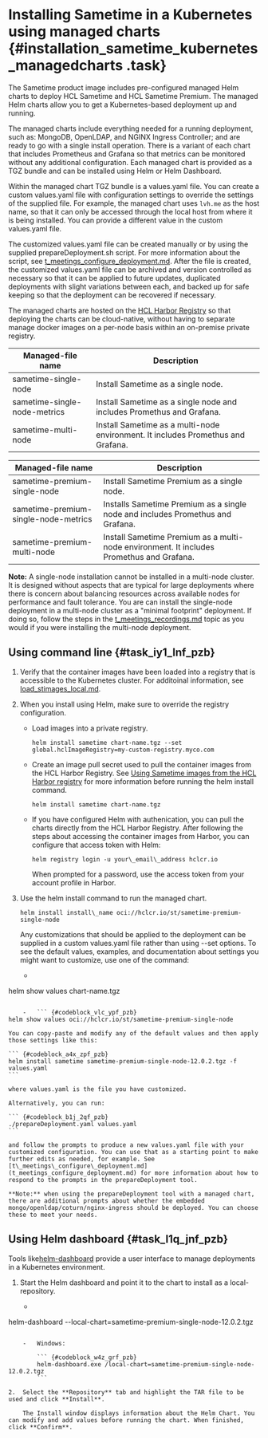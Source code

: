 # Installing Sametime in a Kubernetes using managed charts {#installation_sametime_kubernetes_managedcharts .task}

The Sametime product image includes pre-configured managed Helm charts to deploy HCL Sametime and HCL Sametime Premium. The managed Helm charts allow you to get a Kubernetes-based deployment up and running.

The managed charts include everything needed for a running deployment, such as: MongoDB, OpenLDAP, and NGINX Ingress Controller; and are ready to go with a single install operation. There is a variant of each chart that includes Prometheus and Grafana so that metrics can be monitored without any additional configuration. Each managed chart is provided as a TGZ bundle and can be installed using Helm or Helm Dashboard.

Within the managed chart TGZ bundle is a values.yaml file. You can create a custom values.yaml file with configuration settings to override the settings of the supplied file. For example, the managed chart uses `lvh.me` as the host name, so that it can only be accessed through the local host from where it is being installed. You can provide a different value in the custom values.yaml file.

The customized values.yaml file can be created manually or by using the supplied prepareDeployment.sh script. For more information about the script, see [t\_meetings\_configure\_deployment.md](t_meetings_configure_deployment.md). After the file is created, the customized values.yaml file can be archived and version controlled as necessary so that it can be applied to future updates, duplicated deployments with slight variations between each, and backed up for safe keeping so that the deployment can be recovered if necessary.

The managed charts are hosted on the [HCL Harbor Registry](https://hclcr.io/) so that deploying the charts can be cloud-native, without having to separate manage docker images on a per-node basis within an on-premise private registry.

|Managed-file name|Description|
|-----------------|-----------|
|sametime-single-node|Install Sametime as a single node.|
|sametime-single-node-metrics|Install Sametime as a single node and includes Promethus and Grafana.|
|sametime-multi-node|Install Sametime as a multi-node environment. It includes Promethus and Grafana.|

|Managed-file name|Description|
|-----------------|-----------|
|sametime-premium-single-node|Install Sametime Premium as a single node.|
|sametime-premium-single-node-metrics|Installs Sametime Premium as a single node and includes Promethus and Grafana.|
|sametime-premium-multi-node|Install Sametime Premium as a multi-node environment. It includes Promethus and Grafana.|

**Note:** A single-node installation cannot be installed in a multi-node cluster. It is designed without aspects that are typical for large deployments where there is concern about balancing resources across available nodes for performance and fault tolerance. You are can install the single-node deployment in a multi-node cluster as a "minimal footprint" deployment. If doing so, follow the steps in the [t\_meetings\_recordings.md](t_meetings_recordings.md) topic as you would if you were installing the multi-node deployment.

## Using command line {#task_iy1_lnf_pzb}

1.  Verify that the container images have been loaded into a registry that is accessible to the Kubernetes cluster. For additoinal information, see [load\_stimages\_local.md](load_stimages_local.md).

2.  When you install using Helm, make sure to override the registry configuration.

    -   Load images into a private registry.

        ``` {#codeblock_pkl_jfd_rzb}
        helm install sametime chart-name.tgz --set global.hclImageRegistry=my-custom-registry.myco.com
        ```

    -   Create an image pull secret used to pull the container images from the HCL Harbor Registry. See [Using Sametime images from the HCL Harbor registry](use_stimages_harbor.md) for more information before running the helm install command.

        ``` {#codeblock_ybr_kfd_rzb}
        helm install sametime chart-name.tgz
        ```

    -   If you have configured Helm with authenication, you can pull the charts directly from the HCL Harbor Registry. After following the steps about accessing the container images from Harbor, you can configure that access token with Helm:

        ``` {#codeblock_e12_nfd_rzb}
        helm registry login -u your\_email\_address hclcr.io
        ```

        When prompted for a password, use the access token from your account profile in Harbor.

3.  Use the helm install command to run the managed chart.

    ``` {#codeblock_jph_cpf_pzb}
    helm install install\_name oci://hclcr.io/st/sametime-premium-single-node
    ```

    Any customizations that should be applied to the deployment can be supplied in a custom values.yaml file rather than using --set options. To see the default values, examples, and documentation about settings you might want to customize, use one of the command:

    -   ``` {#codeblock_xmq_xpf_pzb}
helm show values chart-name.tgz
```

    -   ``` {#codeblock_vlc_ypf_pzb}
helm show values oci://hclcr.io/st/sametime-premium-single-node 
```

    You can copy-paste and modify any of the default values and then apply those settings like this:

    ``` {#codeblock_a4x_zpf_pzb}
    helm install sametime sametime-premium-single-node-12.0.2.tgz -f values.yaml
    ```

    where values.yaml is the file you have customized.

    Alternatively, you can run:

    ``` {#codeblock_b1j_2qf_pzb}
    ./prepareDeployment.yaml values.yaml
    ```

    and follow the prompts to produce a new values.yaml file with your customized configuration. You can use that as a starting point to make further edits as needed, for example. See [t\_meetings\_configure\_deployment.md](t_meetings_configure_deployment.md) for more information about how to respond to the prompts in the prepareDeployment tool.

    **Note:** when using the prepareDeployment tool with a managed chart, there are additional prompts about whether the embedded mongo/openldap/coturn/nginx-ingress should be deployed. You can choose these to meet your needs.


## Using Helm dashboard {#task_l1q_jnf_pzb}

Tools like[helm-dashboard](https://github.com/komodorio/helm-dashboard/releases) provide a user interface to manage deployments in a Kubernetes environment.

1.  Start the Helm dashboard and point it to the chart to install as a local-repository.

    -   ``` {#codeblock_ypk_frf_pzb}
helm-dashboard --local-chart=sametime-premium-single-node-12.0.2.tgz 
```

    -   Windows:

        ``` {#codeblock_w4z_grf_pzb}
        helm-dashboard.exe /local-chart=sametime-premium-single-node-12.0.2.tgz 
        ```

2.  Select the **Repository** tab and highlight the TAR file to be used and click **Install**.

    The Install window displays information about the Helm Chart. You can modify and add values before running the chart. When finished, click **Confirm**.


